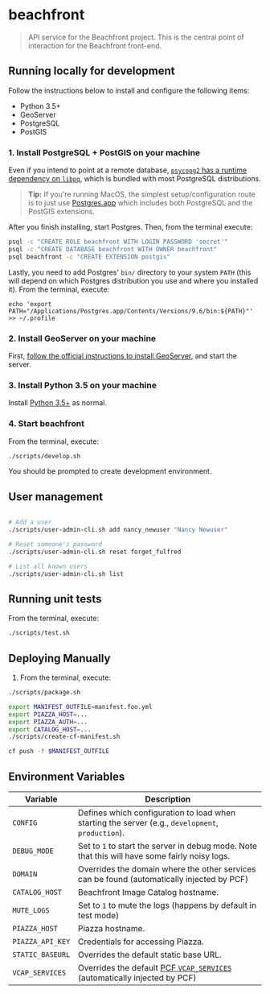 # beachfront

> API service for the Beachfront project. This is the central point of interaction
> for the Beachfront front-end.


## Running locally for development

Follow the instructions below to install and configure the following items:

- Python 3.5+
- GeoServer
- PostgreSQL
- PostGIS


### 1. Install PostgreSQL + PostGIS on your machine

Even if you intend to point at a remote database, [`psycopg2` has a runtime
dependency on `libpq`](http://initd.org/psycopg/docs/install.html), which is
bundled with most PostgreSQL distributions.

> **Tip:** If you're running MacOS, the simplest setup/configuration route is to
>          just use [Postgres.app](http://postgresql.org/download/macosx/) which
>          includes both PostgreSQL and the PostGIS extensions.

After you finish installing, start Postgres.  Then, from the terminal execute:

```bash
psql -c "CREATE ROLE beachfront WITH LOGIN PASSWORD 'secret'"
psql -c "CREATE DATABASE beachfront WITH OWNER beachfront"
psql beachfront -c "CREATE EXTENSION postgis"
```

Lastly, you need to add Postgres' `bin/` directory to your system `PATH` (this
will depend on which Postgres distribution you use and where you installed it).
From the terminal, execute:

```
echo 'export PATH="/Applications/Postgres.app/Contents/Versions/9.6/bin:${PATH}"' >> ~/.profile
```


### 2. Install GeoServer on your machine

First, [follow the official instructions to install
GeoServer](http://docs.geoserver.org/latest/en/user/installation/osx_binary.html),
and start the server.


### 3. Install Python 3.5 on your machine

Install [Python 3.5+](https://www.python.org/downloads/) as normal.


### 4. Start beachfront

From the terminal, execute:

```bash
./scripts/develop.sh
```

You should be prompted to create development environment.


## User management

```bash

# Add a user
./scripts/user-admin-cli.sh add nancy_newuser "Nancy Newuser"

# Reset someone's password
./scripts/user-admin-cli.sh reset forget_fulfred

# List all known users
./scripts/user-admin-cli.sh list

```


## Running unit tests

From the terminal, execute:

```bash
./scripts/test.sh
```


## Deploying Manually

1. From the terminal, execute:

```bash
./scripts/package.sh

export MANIFEST_OUTFILE=manifest.foo.yml
export PIAZZA_HOST=...
export PIAZZA_AUTH=...
export CATALOG_HOST=...
./scripts/create-cf-manifest.sh

cf push -f $MANIFEST_OUTFILE
```


## Environment Variables

| Variable                | Description |
|-------------------------|-------------|
| `CONFIG`                | Defines which configuration to load when starting the server (e.g., `development`, `production`). |
| `DEBUG_MODE`           | Set to `1` to start the server in debug mode.  Note that this will have some fairly noisy logs. |
| `DOMAIN`                | Overrides the domain where the other services can be found (automatically injected by PCF) |
| `CATALOG_HOST`          | Beachfront Image Catalog hostname. |
| `MUTE_LOGS`             | Set to `1` to mute the logs (happens by default in test mode) |
| `PIAZZA_HOST`           | Piazza hostname. |
| `PIAZZA_API_KEY`        | Credentials for accessing Piazza. |
| `STATIC_BASEURL`        | Overrides the default static base URL. |
| `VCAP_SERVICES`         | Overrides the default [PCF `VCAP_SERVICES`](https://docs.run.pivotal.io/devguide/deploy-apps/environment-variable.html#VCAP-SERVICES) (automatically injected by PCF) |
